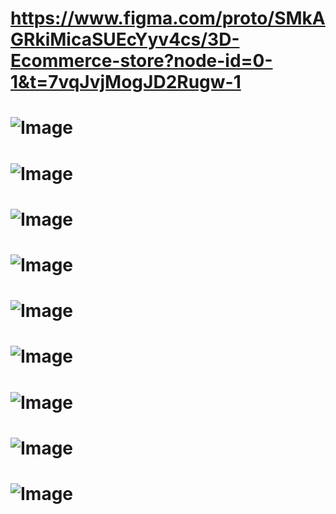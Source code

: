 # https://www.figma.com/proto/SMkAGRkiMicaSUEcYyv4cs/3D-Ecommerce-store?node-id=0-1&t=7vqJvjMogJD2Rugw-1 
# ![Image](https://github.com/user-attachments/assets/d4e3b075-42c1-4527-bea4-50fa78ea0c65)
# ![Image](https://github.com/user-attachments/assets/14c86c98-e948-4099-af7a-303844182cf4)
# ![Image](https://github.com/user-attachments/assets/9fe2973d-a699-45b9-a9a0-8285316de15f)
# ![Image](https://github.com/user-attachments/assets/77459dc0-f99b-40bb-92e7-c14bc0bbbd22)
# ![Image](https://github.com/user-attachments/assets/de75d0bf-4ba9-4b23-b352-00bbc2dd658e)
# ![Image](https://github.com/user-attachments/assets/690574f1-0dc4-47f1-a62a-4d88194b5e2d)
# ![Image](https://github.com/user-attachments/assets/cb1e636b-8e24-4ef4-bdc4-f9bc2caae720)
# ![Image](https://github.com/user-attachments/assets/d3ae5b8c-9c60-4bc5-9224-3f9476d4771d)
# ![Image](https://github.com/user-attachments/assets/078c3f58-f765-462a-9d79-0b0271929f67)
